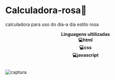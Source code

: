 # Calculadora-rosa📱
calculadora para uso do dia-a dia estilo rosa

<div align="center">
  <b> Linguagens ultilizadas <br>
  💻html <br>
  💻css <br>
  💻javascript <br>
  </b><br>
</div>


![captura](https://user-images.githubusercontent.com/112145822/219876356-bd2b9d1b-7cf8-413e-a97a-dededa8c3ecd.jpeg)
